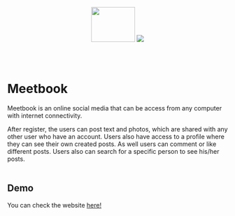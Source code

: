 <p align="center">
    <img src="https://meetbook-seeds.s3.us-west-1.amazonaws.com/logo2+m.jpg"  width="100" height="80">
    <img src="https://meetbook-seeds.s3.us-west-1.amazonaws.com/meetbook_letters.png" width="" height="">
</p>
<br></br>

# **Meetbook**
Meetbook is an online social media that can be access from any computer with internet connectivity.

After register, the users can post text and photos, which are shared with any other user who have an account. Users also have access to a profile where they can see their own created posts.
As well users can comment or like different posts.
Users also can search for a specific person to see his/her posts.
<br></br>

## __Demo__
You can check the website [here!](https://meetbook.onrender.com/)


